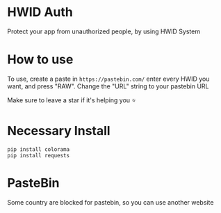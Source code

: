 # HWID Auth

Protect your app from unauthorized people, by using HWID System

# How to use 

To use, create a paste in `https://pastebin.com/` enter every HWID you want, and press "RAW".
Change the "URL" string to your pastebin URL

Make sure to leave a star if it's helping you ⭐️

# Necessary Install


```
pip install colorama
pip install requests
```

# PasteBin
Some country are blocked for pastebin, so you can use another website
